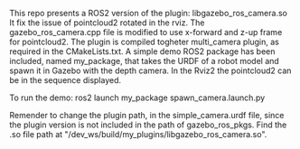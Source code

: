 This repo presents a ROS2 version of the plugin: libgazebo_ros_camera.so 
It fix the issue of pointcloud2 rotated in the rviz.
The gazebo_ros_camera.cpp file is modified to use x-forward and z-up frame for pointcloud2.
The plugin is compiled togheter multi_camera plugin, as required in the CMakeLists.txt.
A simple demo ROS2 package has been included, named my_package, that takes the URDF of a robot model and spawn it in Gazebo with the depth camera. 
In the Rviz2 the pointcloud2 can be in the sequence displayed.

To run the demo:
ros2 launch my_package spawn_camera.launch.py

Remender to change the plugin path, in the simple_camera.urdf file, since the plugin version is not included in the path of 
gazebo_ros_pkgs. Find the .so file path at "/dev_ws/build/my_plugins/libgazebo_ros_camera.so".

